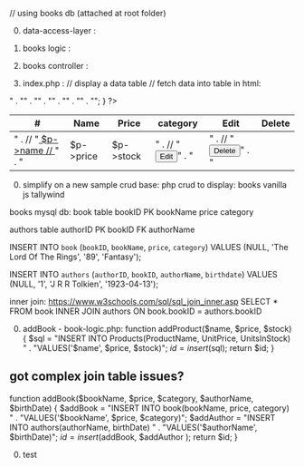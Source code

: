 // using books db (attached at root folder)

0. data-access-layer : <?php
function connect() {
    $connection = mysqli_connect("localhost", "root", "", "Books");
    if(mysqli_connect_errno($connection)) {
        $msg = "Error: " . mysqli_connect_error();
        die($msg);
    }
    return $connection;
}
function select($sql) {
    $connection = connect();
    $table = mysqli_query($connection, $sql);
    $row = mysqli_fetch_object($table);
    while($row) {
        $arr[] = $row;
        $row = mysqli_fetch_object($table);
    }
    mysqli_close($connection);
    return $arr;
}
?> 

0. books logic : <?php
require_once ('./data-access-layer.php');
function getAllBooks() {
    $sql = "SELECT * FROM book";
    $books = select($sql);
    return $books;
}
?>

0. books controller : <?php
require_once ('./books-logic.php');
switch($command) {
    case "getAllBooks":
        $books = getAllBooks();
        echo $books;
        break;    
}
?>


0. index.php :
// display a data table
//  fetch data into table in html:
<table>
            <thead>
                <tr>
                    <th>#</th>
                    <th>Name</th>
                    <th>Price</th>
                    <th>category</th>
                    <th>Edit</th>
                    <th>Delete</th>
                </tr>
            </thead>
            <tbody>
                <!-- Template Engine: -->
                <?php
                    require_once './product_logic.php';
                    $books = getAllBooks();
                    foreach($books as $p) {
                        // print_r($p);
                    echo "<tr>" . 
                            "<td>" .
                                // "<a href='details.php?id=$p->id'>
                                $p->name
                                // </a>"
                                 .
                            "</td>" .
                            "<td>$p->price</td>" .
                            "<td>$p->stock</td>" .
                            "<td>" .
                                // "<button onclick='navigateToEdit($p->id)'>Edit</button>" .
                            "</td>" .
                            "<td>" .
                                // "<button onclick='navigateToDelete($p->id,\"$p->name\")'>Delete</button>" .
                            "</td>" .
                         "</tr>";
                    }
                ?>
            </tbody>
        </table>

0. simplify on a new sample crud base:
php crud to display: books
vanilla js
tallywind

books mysql db:
book table
bookID PK
bookName
price
category

authors table
authorID PK
bookID FK
authorName

INSERT INTO `book` (`bookID`, `bookName`, `price`, `category`) VALUES (NULL, 'The Lord Of The Rings', '89', 'Fantasy');

INSERT INTO `authors` (`authorID`, `bookID`, `authorName`, `birthdate`) VALUES (NULL, '1', 'J R R Tolkien', '1923-04-13');

inner join: https://www.w3schools.com/sql/sql_join_inner.asp
SELECT * FROM book INNER JOIN authors ON book.bookID = authors.bookID


0. addBook - book-logic.php: 
function addProduct($name, $price, $stock) {
 $sql = "INSERT INTO Products(ProductName, UnitPrice, UnitsInStock) " .
          "VALUES('$name', $price, $stock)";
    $id = insert($sql);
    return $id;
}
## got complex join table issues?
function addBook($bookName, $price, $category, $authorName, $birthDate) {
    $addBook = "INSERT INTO book(bookName, price, category) " .
             "VALUES('$bookName', $price, $category)";
             $addAuthor = "INSERT INTO authors(authorName, birthDate) " .
             "VALUES('$authorName', $birthDate)";
       $id = insert($addBook, $addAuthor );
       return $id;
   }

0. test